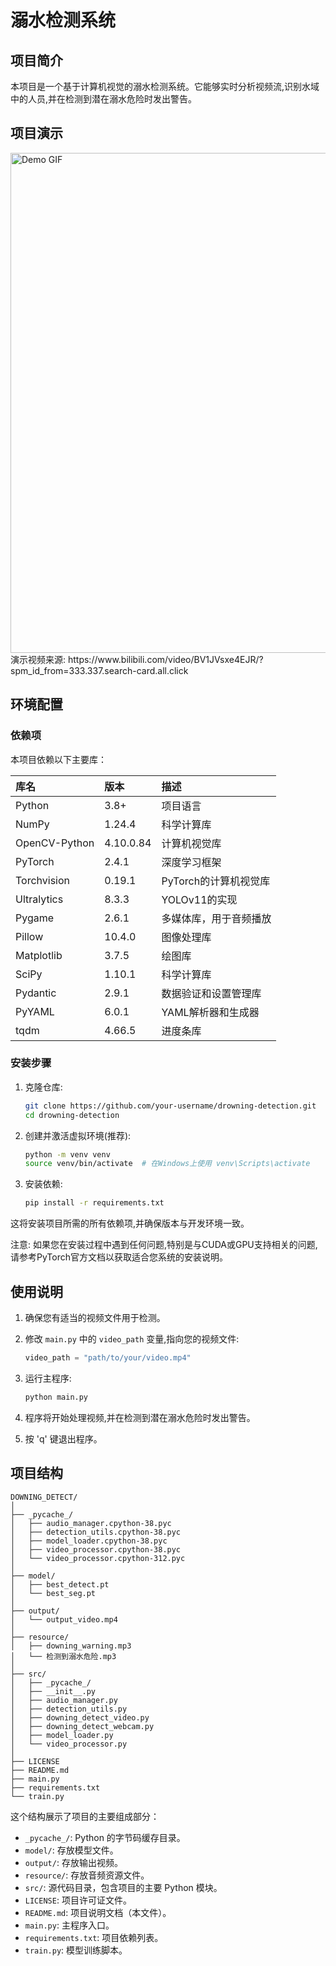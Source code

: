 # 溺水检测系统

## 项目简介

本项目是一个基于计算机视觉的溺水检测系统。它能够实时分析视频流,识别水域中的人员,并在检测到潜在溺水危险时发出警告。

## 项目演示
<img src="Demo_Video/Demo_01.gif" alt="Demo GIF" width="800">
演示视频来源: https://www.bilibili.com/video/BV1JVsxe4EJR/?spm_id_from=333.337.search-card.all.click

## 环境配置

### 依赖项

本项目依赖以下主要库：

<div align="center">

| 库名                | 版本       | 描述                                           |
|:-------------------|:-----------|:----------------------------------------------|
| Python              | 3.8+       | 项目语言                                       |
| NumPy               | 1.24.4     | 科学计算库                                     |
| OpenCV-Python       | 4.10.0.84  | 计算机视觉库                                   |
| PyTorch             | 2.4.1      | 深度学习框架                                   |
| Torchvision         | 0.19.1     | PyTorch的计算机视觉库                          |
| Ultralytics         | 8.3.3      | YOLOv11的实现                           |
| Pygame              | 2.6.1      | 多媒体库，用于音频播放                         |
| Pillow              | 10.4.0     | 图像处理库                                     |
| Matplotlib          | 3.7.5      | 绘图库                                         |
| SciPy               | 1.10.1     | 科学计算库                                     |
| Pydantic            | 2.9.1      | 数据验证和设置管理库                           |
| PyYAML              | 6.0.1      | YAML解析器和生成器                             |
| tqdm                | 4.66.5     | 进度条库                                       |

</div>

### 安装步骤

1. 克隆仓库:
   ```bash
   git clone https://github.com/your-username/drowning-detection.git
   cd drowning-detection
   ```

2. 创建并激活虚拟环境(推荐):
   ```bash
   python -m venv venv
   source venv/bin/activate  # 在Windows上使用 venv\Scripts\activate
   ```

3. 安装依赖:
   ```bash
   pip install -r requirements.txt
   ```

这将安装项目所需的所有依赖项,并确保版本与开发环境一致。

注意: 如果您在安装过程中遇到任何问题,特别是与CUDA或GPU支持相关的问题,请参考PyTorch官方文档以获取适合您系统的安装说明。

## 使用说明

1. 确保您有适当的视频文件用于检测。

2. 修改 `main.py` 中的 `video_path` 变量,指向您的视频文件:
   ```python
   video_path = "path/to/your/video.mp4"
   ```

3. 运行主程序:
   ```bash
   python main.py
   ```

4. 程序将开始处理视频,并在检测到潜在溺水危险时发出警告。

5. 按 'q' 键退出程序。

## 项目结构

```
DOWNING_DETECT/
│
├── _pycache_/
│   ├── audio_manager.cpython-38.pyc
│   ├── detection_utils.cpython-38.pyc
│   ├── model_loader.cpython-38.pyc
│   ├── video_processor.cpython-38.pyc
│   └── video_processor.cpython-312.pyc
│
├── model/
│   ├── best_detect.pt
│   └── best_seg.pt
│
├── output/
│   └── output_video.mp4
│
├── resource/
│   ├── downing_warning.mp3
│   └── 检测到溺水危险.mp3
│
├── src/
│   ├── _pycache_/
│   ├── __init__.py
│   ├── audio_manager.py
│   ├── detection_utils.py
│   ├── downing_detect_video.py
│   ├── downing_detect_webcam.py
│   ├── model_loader.py
│   └── video_processor.py
│
├── LICENSE
├── README.md
├── main.py
├── requirements.txt
└── train.py
```

这个结构展示了项目的主要组成部分：

- `_pycache_/`: Python 的字节码缓存目录。
- `model/`: 存放模型文件。
- `output/`: 存放输出视频。
- `resource/`: 存放音频资源文件。
- `src/`: 源代码目录，包含项目的主要 Python 模块。
- `LICENSE`: 项目许可证文件。
- `README.md`: 项目说明文档（本文件）。
- `main.py`: 主程序入口。
- `requirements.txt`: 项目依赖列表。
- `train.py`: 模型训练脚本。
